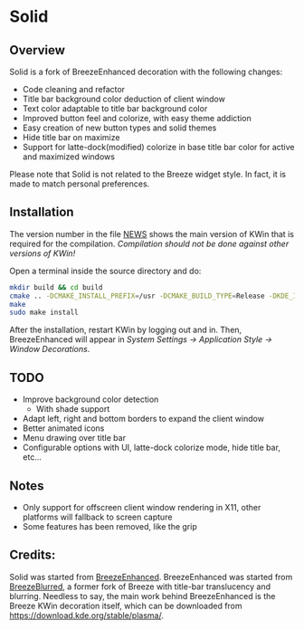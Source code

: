 # Solid

## Overview

Solid is a fork of BreezeEnhanced decoration with the following changes:
 - Code cleaning and refactor
 - Title bar background color deduction of client window
 - Text color adaptable to title bar background color
 - Improved button feel and colorize, with easy theme addiction
 - Easy creation of new button types and solid themes
 - Hide title bar on maximize 
 - Support for latte-dock(modified) colorize in base title bar color for active and maximized windows

Please note that Solid is not related to the Breeze widget style. In fact, it is made to match personal preferences.

## Installation

The version number in the file [NEWS](NEWS) shows the main version of KWin that is required for the compilation. *Compilation should not be done against other versions of KWin!*

Open a terminal inside the source directory and do:
```sh
mkdir build && cd build
cmake .. -DCMAKE_INSTALL_PREFIX=/usr -DCMAKE_BUILD_TYPE=Release -DKDE_INSTALL_LIBDIR=lib -DBUILD_TESTING=OFF -DKDE_INSTALL_USE_QT_SYS_PATHS=ON
make
sudo make install
```
After the installation, restart KWin by logging out and in. Then, BreezeEnhanced will appear in *System Settings &rarr; Application Style &rarr; Window Decorations*.

## TODO
 - Improve background color detection
   - With shade support
 - Adapt left, right and bottom borders to expand the client window
 - Better animated icons
 - Menu drawing over title bar
 - Configurable options with UI, latte-dock colorize mode, hide title bar, etc...

## Notes
 - Only support for offscreen client window rendering in X11, other platforms will fallback to screen capture
 - Some features has been removed, like the grip

## Credits:
Solid was started from [BreezeEnhanced](https://github.com/tsujan/BreezeEnhanced).
BreezeEnhanced was started from [BreezeBlurred](https://github.com/alex47/BreezeBlurred), a former fork of Breeze with title-bar translucency and blurring.
Needless to say, the main work behind BreezeEnhanced is the Breeze KWin decoration itself, which can be downloaded from <https://download.kde.org/stable/plasma/>.
